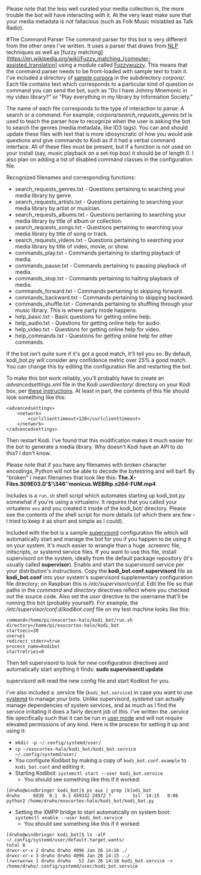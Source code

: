 Please note that the less well curated your media collection is, the more trouble the bot will have interacting with it.  At the very least make sure that your media metadata is not fallacious (such as Folk Music mislabled as Talk Radio).

#The Command Parser
The command parser for this bot is very different from the other ones I've written.  It uses a parser that draws from [NLP](https://en.wikipedia.org/wiki/Natural_language_processing) techniques as well as [fuzzy matching](https://en.wikipedia.org/wiki/Fuzzy_matching_(computer-assisted_translation] using a module called [Fuzzywuzzy](https://github.com/seatgeek/fuzzywuzzy).  This means that the command parser needs to be front-loaded with sample text to train it.  I've included a directory of [sample corpora](https://en.wikipedia.org/wiki/Text_corpus) in the subdirectory *corpora/*.  Each file contains text which corresponds to a particular kind of question or command you can send the bot, such as "Do I have Johnny Mnemonic in my video library?" or "Play everything in my library by Information Society."

The name of each file corresponds to the type of interaction to parse: A search or a command.  For example, *corpora/search_requests_genres.txt* is used to teach the parser how to recognize when the user is asking the bot to search the genres (media metadata, like ID3 tags).  You can and should update these files with text that is more idiosyncratic of how you would ask questions and give commands to Kodi as if it had a verbal command interface.  All of these files must be present, but if a function is not used on your install (say, music playback on a set-top box) it should be of length 0.  I also plan on adding a list of disabled command classes in the configuration file.

Recognized filenames and corresponding functions:

* search_requests_genres.txt - Questions pertaining to searching your media library by genre.
* search_requests_artists.txt - Questions pertaining to searching your media library by artist or musician.
* search_requests_albums.txt - Questions pertaining to searching your media library by title of album or collection.
* search_requests_songs.txt - Questions pertaining to searching your media library by title of song or track.
* search_requests_videos.txt - Questions pertaining to searching your media library by title of video, movie, or show.
* commands_play.txt - Commands pertaining to starting playback of media.
* commands_pause.txt - Commands pertaining to pausing playback of media.
* commands_stop.txt - Commands pertaining to halting playback of media.
* commands_forward.txt - Commands pertaining to skipping forward.
* commands_backward.txt - Commands pertaining to skipping backward.
* commands_shuffle.txt - Commands pertaining to shuffling through your music library.  This is where party mode happens.
* help_basic.txt - Basic questions for getting online help.
* help_audio.txt - Questions for getting online help for audio.
* help_video.txt - Questions for getting online help for video.
* help_commands.txt - Questions for getting online help for other commands.

If the bot isn't quite sure if it's got a good match, it'll tell you so.  By default, kodi_bot.py will consider any confidence metric over 25% a good match.  You can change this by editing the configuration file and restarting the bot.

To make this bot work reliably, you'll probably have to create an *advancedsettings.xml* file in the Kodi *userdirectory/* directory on your Kodi box, per [these instructions](https://kodi.wiki/view/Advancedsettings.xml).  At least in part, the contents of this file should look something like this:

```
<advancedsettings>
    <network>
        <curlclienttimeout>120</curlclienttimeout>
    </network>
</advancedsettings>
```

Then restart Kodi.  I've found that this modification makes it much easier for the bot to generate a media library.  Why doesn't Kodi have an API to do this?  I don't know.

Please note that if you have any filenames with broken character encodings, Python will not be able to decode the bytestring and will barf.  By "broken" I mean filenames that look like this: **The.X-Files.S09E03.D'$'\346''monicus.WEBRip.x264-FUM.mp4**

Includes is a `run.sh` shell script which automates starting up kodi_bot.py somewhat if you're using a virtualenv.  It requires that you called your virtualenv `env` and you created it inside of the kodi_bot/ directory.  Please see the contents of the shell script for more details (of which there are few - I tried to keep it as short and simple as I could).

Included with the bot is a sample [supervisord](http://supervisord.org/) configuration file which will automatically start and manage the bot for you if you happen to be using it on your system.  It's much easier to wrangle than a huge .screenrc file, initscripts, or systemd service files.  If you want to use this file, install supervisord on the system, ideally from the default package repository (it's usually called **supervisor**).  Enable and start the supervisord service per your distribution's instructions.  Copy the **kodi_bot.conf.supervisord** file as **kodi_bot.conf** into your system's supervisord supplementary configuration file directory; on Raspbian this is */etc/supervisor/conf.d*.  Edit the file so that paths in the *command* and *directory* directives reflect where you checked out the source code.  Also set the *user* directive to the username that'll be running this bot (probably yourself).  For example, the */etc/supervisor/conf.d/kodibot.conf* file on my test machine looks like this:

```[program:kodibot]
command=/home/pi/exocortex-halo/kodi_bot/run.sh
directory=/home/pi/exocortex-halo/kodi_bot
startsecs=30
user=pi
redirect_stderr=true
process_name=kodibot
startretries=0
```

Then tell supervisord to look for new configuration directives and automatically start anything it finds: **sudo supervisorctl update**

supervisord will read the new config file and start Kodibot for you.

I've also included a .service file (`kodi_bot.service`) in case you want to use [systemd](https://www.freedesktop.org/wiki/Software/systemd/) to manage your bots.  Unlike supervisord, systemd can actually manage dependencies of system services, and as much as I find the service irritating it does a fairly decent job of this.  I've written the .service file specifically such that it can be run in [user mode](https://wiki.archlinux.org/index.php/Systemd/User) and will not require elevated permissions of any kind.  Here is the process for setting it up and using it:

* `mkdir -p ~/.config/systemd/user/`
* `cp ~/exocortex-halo/kodi_bot/kodi_bot.service ~/.config/systemd/user/`
* You configure Kodibot by making a copy of `kodi_bot.conf.example` to `kodi_bot.conf` and editing it.
* Starting Kodibot: `systemctl start --user kodi_bot.service`
  * You should see something like this if it worked:
```
[drwho@windbringer kodi_bot]$ ps aux | grep [k]odi_bot
drwho     6039  0.1  0.1 459332 24572 ?        Ssl  14:15   0:06 python2 /home/drwho/exocortex-halo/kodi_bot/kodi_bot.py
```
* Setting the XMPP bridge to start automatically on system boot: `systemctl enable --user kodi_bot.service`
  * You should see something like this if it worked:

```
[drwho@windbringer kodi_bot]$ ls -alF ~/.config/systemd/user/default.target.wants/
total 8
drwxr-xr-x 2 drwho drwho 4096 Jan 26 14:16 ./
drwxr-xr-x 3 drwho drwho 4096 Jan 26 14:15 ../
lrwxrwxrwx 1 drwho drwho   52 Jan 26 14:16 kodi_bot.service -> /home/drwho/.config/systemd/user/kodi_bot.service
```

